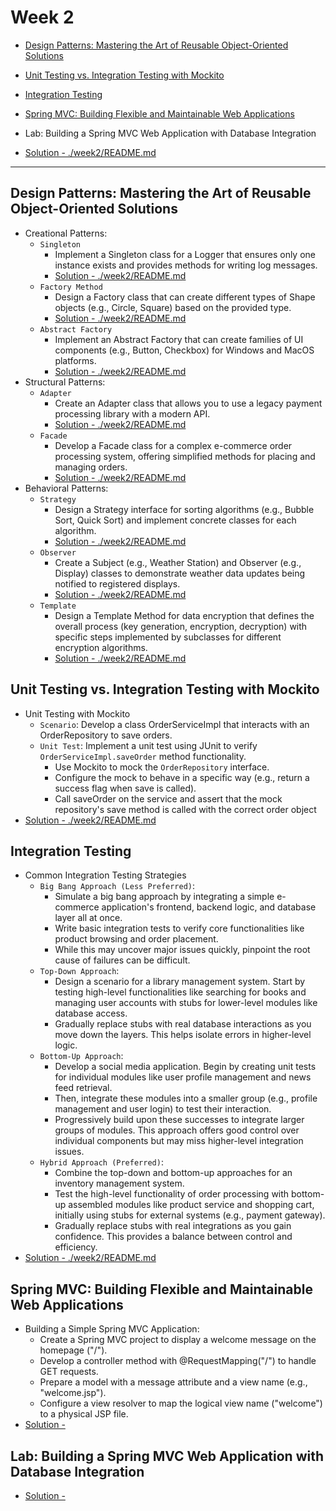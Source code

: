 # Week 2
- [Design Patterns: Mastering the Art of Reusable Object-Oriented Solutions](#design-patterns-mastering-the-art-of-reusable-object-oriented-solutions)
- [Unit Testing vs. Integration Testing with Mockito](#unit-testing-vs-integration-testing-with-mockito)
- [Integration Testing](#integration-testing)
- [Spring MVC: Building Flexible and Maintainable Web Applications](#spring-mvc-building-flexible-and-maintainable-web-applications)
- Lab: Building a Spring MVC Web Application with Database Integration

- [Solution - ./week2/README.md ](./week2/README.md)

---

## Design Patterns: Mastering the Art of Reusable Object-Oriented Solutions 
- Creational Patterns:
    - `Singleton`
        - Implement a Singleton class for a Logger that ensures only one instance exists and provides methods for writing log messages.
        - [Solution - ./week2/README.md ](./week2/README.md)
    - `Factory Method`
        - Design a Factory class that can create different types of Shape objects (e.g., Circle, Square) based on the provided type.
        - [Solution - ./week2/README.md ](./week2/README.md)
    - `Abstract Factory`
        - Implement an Abstract Factory that can create families of UI components (e.g., Button, Checkbox) for Windows and MacOS platforms.
        - [Solution - ./week2/README.md ](./week2/README.md)
- Structural Patterns:
    - `Adapter`
        - Create an Adapter class that allows you to use a legacy payment processing library with a modern API.
        - [Solution - ./week2/README.md ](./week2/README.md)
    - `Facade`
        - Develop a Facade class for a complex e-commerce order processing system, offering simplified methods for placing and managing orders.
        - [Solution - ./week2/README.md ](./week2/README.md)
- Behavioral Patterns:
    - `Strategy`
        - Design a Strategy interface for sorting algorithms (e.g., Bubble Sort, Quick Sort) and implement concrete classes for each algorithm.
        - [Solution - ./week2/README.md ](./week2/README.md)
    - `Observer`
        - Create a Subject (e.g., Weather Station) and Observer (e.g., Display) classes to demonstrate weather data updates being notified to registered displays.
        - [Solution - ./week2/README.md ](./week2/README.md)
    - `Template`
        - Design a Template Method for data encryption that defines the overall process (key generation, encryption, decryption) with specific steps implemented by subclasses for different encryption algorithms.
        - [Solution - ./week2/README.md ](./week2/README.md)


## Unit Testing vs. Integration Testing with Mockito
-  Unit Testing with Mockito
    - `Scenario`: Develop a class OrderServiceImpl that interacts with an OrderRepository to save orders.
    - `Unit Test`: Implement a unit test using JUnit to verify `OrderServiceImpl.saveOrder` method functionality.
        - Use Mockito to mock the `OrderRepository` interface.
        - Configure the mock to behave in a specific way (e.g., return a success flag when save is called).
        - Call saveOrder on the service and assert that the mock repository's save method is called with the correct order object
- [Solution - ./week2/README.md ](./week2/README.md)


## Integration Testing
- Common Integration Testing Strategies
    - `Big Bang Approach (Less Preferred)`:
        - Simulate a big bang approach by integrating a simple e-commerce application's frontend, backend logic, and database layer all at once. 
        - Write basic integration tests to verify core functionalities like product browsing and order placement. 
        - While this may uncover major issues quickly, pinpoint the root cause of failures can be difficult.
    - `Top-Down Approach`:
        - Design a scenario for a library management system. Start by testing high-level functionalities like searching for books and managing user accounts with stubs for lower-level modules like database access. 
        - Gradually replace stubs with real database interactions as you move down the layers. This helps isolate errors in higher-level logic.
    - `Bottom-Up Approach`:
        - Develop a social media application. Begin by creating unit tests for individual modules like user profile management and news feed retrieval. 
        - Then, integrate these modules into a smaller group (e.g., profile management and user login) to test their interaction.
        - Progressively build upon these successes to integrate larger groups of modules. This approach offers good control over individual components but may miss higher-level integration issues.
    - `Hybrid Approach (Preferred)`:
        - Combine the top-down and bottom-up approaches for an inventory management system.
        - Test the high-level functionality of order processing with bottom-up assembled modules like product service and shopping cart, initially using stubs for external systems (e.g., payment gateway).
        - Gradually replace stubs with real integrations as you gain confidence. This provides a balance between control and efficiency.
- [Solution - ./week2/README.md ](./week2/README.md)

## Spring MVC: Building Flexible and Maintainable Web Applications
- Building a Simple Spring MVC Application:
    - Create a Spring MVC project to display a welcome message on the homepage ("/").
    - Develop a controller method with @RequestMapping("/") to handle GET requests.
    - Prepare a model with a message attribute and a view name (e.g., "welcome.jsp").
    - Configure a view resolver to map the logical view name ("welcome") to a physical JSP file.
- [Solution - ](./week2/README.md)

## Lab: Building a Spring MVC Web Application with Database Integration

- [Solution - ](./week2/README.md)
